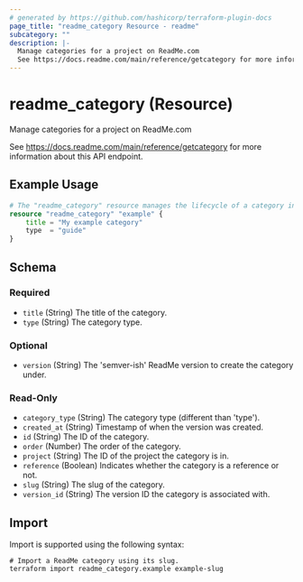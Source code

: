 ```yaml
---
# generated by https://github.com/hashicorp/terraform-plugin-docs
page_title: "readme_category Resource - readme"
subcategory: ""
description: |-
  Manage categories for a project on ReadMe.com
  See https://docs.readme.com/main/reference/getcategory for more information about this API endpoint.
---
```


# readme_category (Resource)

Manage categories for a project on ReadMe.com

See <https://docs.readme.com/main/reference/getcategory> for more information about this API endpoint.

## Example Usage

```terraform
# The "readme_category" resource manages the lifecycle of a category in ReadMe.
resource "readme_category" "example" {
    title = "My example category"
    type  = "guide"
}
```

<!-- schema generated by tfplugindocs -->
## Schema

### Required

- `title` (String) The title of the category.
- `type` (String) The category type.

### Optional

- `version` (String) The 'semver-ish' ReadMe version to create the category under.

### Read-Only

- `category_type` (String) The category type (different than 'type').
- `created_at` (String) Timestamp of when the version was created.
- `id` (String) The ID of the category.
- `order` (Number) The order of the category.
- `project` (String) The ID of the project the category is in.
- `reference` (Boolean) Indicates whether the category is a reference or not.
- `slug` (String) The slug of the category.
- `version_id` (String) The version ID the category is associated with.

## Import

Import is supported using the following syntax:

```shell
# Import a ReadMe category using its slug.
terraform import readme_category.example example-slug
```
